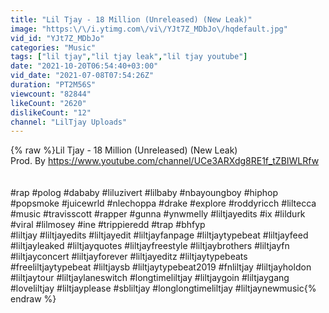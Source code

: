 ```yaml
---
title: "Lil Tjay - 18 Million (Unreleased) (New Leak)"
image: "https:\/\/i.ytimg.com\/vi\/YJt7Z_MDbJo\/hqdefault.jpg"
vid_id: "YJt7Z_MDbJo"
categories: "Music"
tags: ["lil tjay","lil tjay leak","lil tjay youtube"]
date: "2021-10-20T06:54:40+03:00"
vid_date: "2021-07-08T07:54:26Z"
duration: "PT2M56S"
viewcount: "82844"
likeCount: "2620"
dislikeCount: "12"
channel: "LilTjay Uploads"
---
```

{% raw %}Lil Tjay - 18 Million (Unreleased) (New Leak)<br />Prod. By <a rel="nofollow" target="blank" href="https://www.youtube.com/channel/UCe3ARXdg8RE1f_tZBIWLRfw">https://www.youtube.com/channel/UCe3ARXdg8RE1f_tZBIWLRfw</a><br /><br /><br />#rap #polog #dababy #liluzivert #lilbaby #nbayoungboy #hiphop #popsmoke #juicewrld #nlechoppa #drake #explore #roddyricch #liltecca #music #travisscott #rapper #gunna #ynwmelly #liltjayedits #ix #lildurk #viral #lilmosey #ine #trippieredd #trap #bhfyp<br />#liltjay #liltjayedits #liltjayedit #liltjayfanpage #liltjaytypebeat #liltjayfeed #liltjayleaked #liltjayquotes #liltjayfreestyle #liltjaybrothers #liltjayfn #liltjayconcert #liltjayforever #liltjayeditz #liltjaytypebeats #freeliltjaytypebeat #liltjaysb #liltjaytypebeat2019 #fnliltjay #liltjayholdon #liltjaytour #liltjaylaneswitch #longtimeliltjay #liltjaygoin #liltjaygang #loveliltjay #liltjayplease #sbliltjay #longlongtimeliltjay #liltjaynewmusic{% endraw %}
